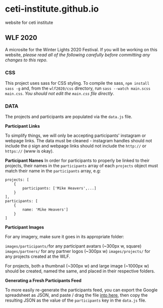 # ceti-institute.github.io
website for ceti institute

## WLF 2020

A microsite for the Winter Lights 2020 Festival. If you will be working on this website, *please read all of the following carefully before committing any changes to this repo*.


### CSS

This project uses sass for CSS styling. To compile the sass, `npm install sass -g` and, from the `wlf2020/css` directory, run `sass --watch main.scss main.css`. *You should not edit the `main.css` file directly*.



### DATA


The projects and participants are populated via the `data.js` file. 

**Participant Links**

To simplify things, we will only be accepting participants' instagram or webpage links. The data must be cleaned - instagram handles should not include the `@` sign and webpage links should not include the `http://` or `https://` (www is okay).

**Participant Names**
In order for participants to properly be linked to their projects, their names in the `participants` array of each `projects` object must match their name in the `participants` array, e.g:

```
projects: [
    {
        participants: ['Mike Heavers',...]
    }
],
participants: [
    {
        name: 'Mike Heavers']
    }
]

```

**Participant Images**

For any imagery, make sure it goes in its appropriate folder:

`images/participants/`for any participant avatars (~300px w, square)
`images/partners/` for any partner logos (~300px w)
`images/projects/` for any projects created at the WLF.

For projects, both a thumbnail (~300px w) and large image (~1000px w) should be created, named the same, and placed in their respective folders. 

**Generating a Fresh Participants Feed**

To more easily re-generate the participants feed, you can export the Google spreadsheet as JSON, and paste / drag the file [into here](https://www.csvjson.com/csv2json), then copy the resulting JSON as the value of the `participants` key in the `data.js` file.